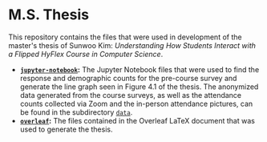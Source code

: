 # M.S. Thesis
This repository contains the files that were used in development of the master's thesis of Sunwoo Kim: *Understanding How Students Interact with a Flipped HyFlex Course in Computer Science*.

* **[`jupyter-notebook`](jupyter-notebook):** The Jupyter Notebook files that were used to find the response and demographic counts for the pre-course survey and generate the line graph seen in Figure 4.1 of the thesis. The anonymized data generated from the course surveys, as well as the attendance counts collected via Zoom and the in-person attendance pictures, can be found in the subdirectory [`data`](jupyter-notebook/data).
* **[`overleaf`](overleaf):** The files contained in the Overleaf LaTeX document that was used to generate the thesis.
